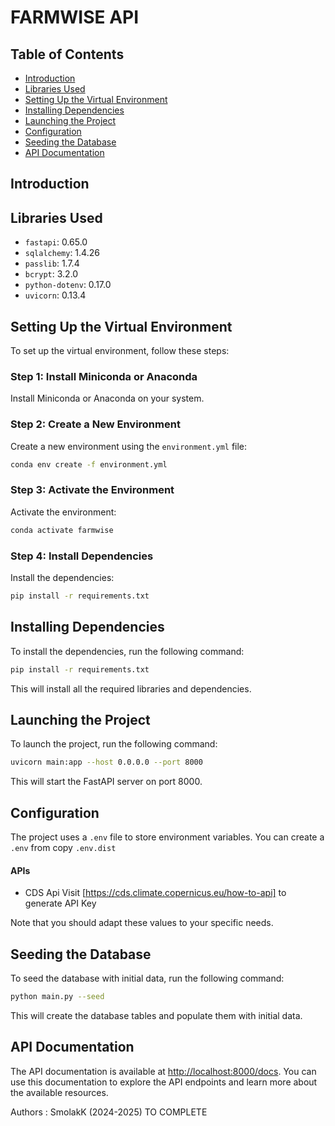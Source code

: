 # FARMWISE API

## Table of Contents
- [Introduction](#introduction)
- [Libraries Used](#libraries-used)
- [Setting Up the Virtual Environment](#setting-up-the-virtual-environment)
- [Installing Dependencies](#installing-dependencies)
- [Launching the Project](#launching-the-project)
- [Configuration](#configuration)
- [Seeding the Database](#seeding-the-database)
- [API Documentation](#api-documentation)

## Introduction

## Libraries Used
- `fastapi`: 0.65.0
- `sqlalchemy`: 1.4.26
- `passlib`: 1.7.4
- `bcrypt`: 3.2.0
- `python-dotenv`: 0.17.0
- `uvicorn`: 0.13.4

## Setting Up the Virtual Environment
To set up the virtual environment, follow these steps:

### Step 1: Install Miniconda or Anaconda
Install Miniconda or Anaconda on your system.

### Step 2: Create a New Environment
Create a new environment using the `environment.yml` file:

```bash
conda env create -f environment.yml
```

### Step 3: Activate the Environment
Activate the environment:

```bash
conda activate farmwise
```

### Step 4: Install Dependencies
Install the dependencies:

```bash
pip install -r requirements.txt
```

## Installing Dependencies
To install the dependencies, run the following command:

```bash
pip install -r requirements.txt
```

This will install all the required libraries and dependencies.

## Launching the Project
To launch the project, run the following command:

```bash
uvicorn main:app --host 0.0.0.0 --port 8000
```

This will start the FastAPI server on port 8000.

## Configuration
The project uses a `.env` file to store environment variables. You can create a `.env` from copy `.env.dist`

#### APIs
- CDS Api
Visit [https://cds.climate.copernicus.eu/how-to-api] to generate API Key

Note that you should adapt these values to your specific needs.

## Seeding the Database
To seed the database with initial data, run the following command:

```bash
python main.py --seed
```

This will create the database tables and populate them with initial data.

## API Documentation
The API documentation is available at [http://localhost:8000/docs](http://localhost:8000/docs). You can use this documentation to explore the API endpoints and learn more about the available resources.

Authors : SmolakK (2024-2025) TO COMPLETE
